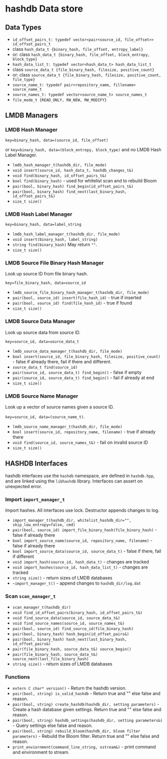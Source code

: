 # hashdb Data store

## Data Types
* `id_offset_pairs_t: typedef vector<pair<source_id, file_offset>> id_offset_pairs_t`
* class `hash_data_t {binary_hash, file_offset, entropy_label}`
*   or: class `hash_data_t {binary_hash, file_offset, block_entropy, block_type}`
* `hash_data_list_t: typedef vector<hash_data_t> hash_data_list_t`
* class `source_data_t {file_binary_hash, filesize, positive_count}`
*   or: class `source_data_t {file_binary_hash, filesize, positive_count, file_type}`
* `source_name_t: typedef pair<repository_name, fillename> source_name_t`
* `source_names_t: typedef vector<source_name_t> source_names_t`
* `file_mode_t {READ_ONLY, RW_NEW, RW_MODIFY}`

## LMDB Managers

### LMDB Hash Manager
`key=binary_hash, data=(source_id, file_offset)`

  or `key=binary_hash, data=(block_entropy, block_type)` and no LMDB Hash Label Manager.

* `lmdb_hash_manager_t(hashdb_dir, file_mode)`
* `void insert(source_id, hash_data_t, hashdb_changes_t&)`
* `void find(binary_hash, id_offset_pairs_t&)`
* `bool find(binary_hash)` - used for whitelist scan and to rebuild Bloom
* `pair(bool, binary_hash) find_begin(id_offset_pairs_t&)`
* `pair(bool, binary_hash) find_next(last_binary_hash, id_offset_pairs_t&)`
* `size_t size()`

### LMDB Hash Label Manager
`key=binary_hash, data=label_string`

* `lmdb_hash_label_manager_t(hashdb_dir, file_mode)`
* `void insert(binary_hash, label_string)`
* `string find(binary_hash)`  May return `""`.
* `size_t size()`

### LMDB Source File Binary Hash Manager
Look up source ID from file binary hash.

`key=file_binary_hash, data=source_id`

* `lmdb_source_file_binary_hash_manager_t(hashdb_dir, file_mode)`
* `pair(bool, source_id) insert(file_hash_id)` - true if inserted
* `pair(bool, source_id) find(file_hash_id)` - true if found
* `size_t size()`

### LMDB Source Data Manager
Look up source data from source ID.

`key=source_id, data=source_data_t`

* `lmdb_source_data_manager_t(hashdb_dir, file_mode)`
* `bool insert(source_id, file_binary_hash, filesize, positive_count)` - false if already there, fail if there and different.
* `source_data_t find(source_id)`
* `pair(source_id, source_data_t) find_begin()` - false if empty
* `pair(source_id, source_data_t) find_begin()` - fail if already at end
* `size_t size()`

### LMDB Source Name Manager
Look up a vector of source names given a source ID.

`key=source_id, data=(source_name_t)`.

* `lmdb_source_name_manager_t(hashdb_dir, file_mode)`
* `bool insert(source_id, repository_name, filename)` - true if already there
* `void find(source_id, source_names_t&)` - fail on invalid source ID
* `size_t size()`

## HASHDB Interfaces
hashdb interfaces use the `hashdb` namespace, are defined in `hashdb.hpp`, and are linked using the `libhashdb` library.  Interfaces can assert on unexpected error.

### Import `import_manager_t`
Import hashes.  All interfaces use lock.  Destructor appends changes to log.

* `import_manager_t(hashdb_dir, whitelist_hashdb_dir="", skip_low_entropy=false, cmd)`
* `pair(bool, source_id) import_file_binary_hash(file_binary_hash)` - false if already there
* `bool import_source_name(source_id, repository_name, filename)` - false if already there
* `bool import_source_data(source_id, source_data_t)` - false if there, fail if different
* `void import_hash(source_id, hash_data_t)` - changes are tracked
* `void import_hashes(source_id, hash_data_list_t)` - changes are tracked
* `string size()` - return sizes of LMDB databases
* `~import_manager_t()` - append changes to `hashdb_dir/log.dat`

### Scan `scan_manager_t`
* `scan_manager_t(hashdb_dir)`
* `void find_id_offset_pairs(binary_hash, id_offset_pairs_t&)`
* `void find_source_data(source_id, source_data_t&)`
* `void find_source_names(source_id, source_names_t&)`
* `pair(bool, source_id) find_source_id(file_binary_hash)`
* `pair(bool, binary_hash) hash_begin(id_offset_pairs&)`
* `pair(bool, binary_hash) hash_next(last_binary_hash, id_offset_pairs&)`
* `pair(file_binary_hash, source_data_t&) source_begin()`
* `pair(file_binary_hash, source_data_t&) source_next(last_file_binary_hash)`
* `string size()` - return sizes of LMDB databases

### Functions
* `extern C char* version()` - Return the hashdb version.
* `pair(bool, string) is_valid_hashdb` - Return true and "" else false and reason.
* `pair(bool, string) create_hashdb(hashdb_dir, setting parameters)` - Create a hash database given settings.  Return true and "" else false and reason.
* `pair(bool, string) hashdb_settings(hashdb_dir, setting parameters&)` - Query settings else false and reason.
* `pair(bool, string) rebuild_bloom(hashdb_dir, bloom filter parameters)` - Rebuild the Bloom filter.  Return true and "" else false and reason.
* `print_enviornment(command_line_string, ostream&)` - print command and environment to stream.


